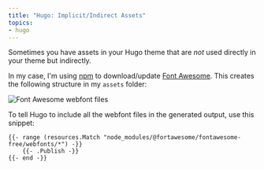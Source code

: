 ```yaml
---
title: "Hugo: Implicit/Indirect Assets"
topics:
- hugo
---
```


Sometimes you have assets in your Hugo theme that are *not* used directly in your theme but indirectly.

In my case, I'm using [npm](https://www.npmjs.com/) to download/update [Font Awesome](https://fontawesome.com/). This creates the following structure in my `assets` folder:

![Font Awesome webfont files](webfonts@2x.png)

To tell Hugo to include all the webfont files in the generated output, use this snippet:

```hugo-theme
{{- range (resources.Match "node_modules/@fortawesome/fontawesome-free/webfonts/*") -}}
    {{- .Publish -}}
{{- end -}}
```
